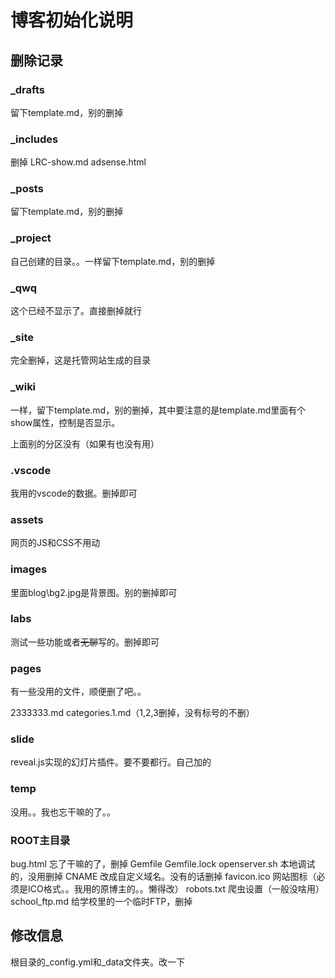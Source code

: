 # 博客初始化说明

## 删除记录

### _drafts

留下template.md，别的删掉

### _includes

删掉 LRC-show.md adsense.html

### _posts

留下template.md，别的删掉

### _project 

自己创建的目录。。一样留下template.md，别的删掉

### _qwq

这个已经不显示了。直接删掉就行

### _site

完全删掉，这是托管网站生成的目录

### _wiki

一样，留下template.md，别的删掉，其中要注意的是template.md里面有个show属性，控制是否显示。

上面别的分区没有（如果有也没有用）

### .vscode

我用的vscode的数据。删掉即可

### assets 

网页的JS和CSS不用动

### images

里面blog\bg2.jpg是背景图。别的删掉即可

### labs

测试一些功能或者~~无聊~~写的。删掉即可

### pages

有一些没用的文件，顺便删了吧。。

2333333.md  categories.1.md（1,2,3删掉，没有标号的不删）

### slide

reveal.js实现的幻灯片插件。要不要都行。自己加的

### temp

没用。。我也忘干嘛的了。。

### ROOT主目录

bug.html 忘了干嘛的了，删掉
Gemfile Gemfile.lock openserver.sh  本地调试的，没用删掉
CNAME 改成自定义域名。没有的话删掉
favicon.ico 网站图标（必须是ICO格式。。我用的原博主的。。懒得改）
robots.txt 爬虫设置（一般没啥用）
school_ftp.md 给学校里的一个临时FTP，删掉

## 修改信息

根目录的_config.yml和_data文件夹。改一下